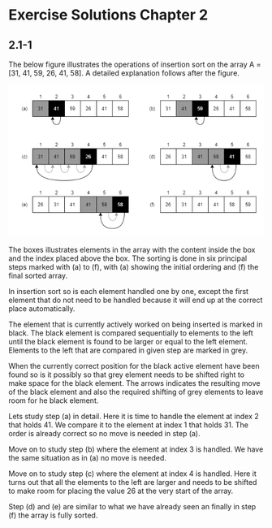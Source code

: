 # Exercise Solutions Chapter 2

## 2.1-1

The below figure illustrates the operations of insertion sort on the array A = [31, 41, 59, 26, 41, 58]. A detailed explanation follows after the figure.

![insertion sort illustration](exercise-ch02-sec01-1.png)

The boxes illustrates elements in the array with the content inside the box and the index placed above the box. The sorting is done in six principal steps marked with (a) to (f), with (a) showing the initial ordering and (f) the final sorted array.

In insertion sort so is each element handled one by one, except the first element that do not need to be handled because it will end up at the correct place automatically.

The element that is currently actively worked on being inserted is marked in black. The black element is compared sequentially to elements to the left until the black element is found to be larger or equal to the left element. Elements to the left that are compared in given step are marked in grey.

When the currently correct position for the black active element have been found so is it possibly so that grey element needs to be shifted right to make space for the black element. The arrows indicates the resulting move of the black element and also the required shifting of grey elements to leave room for he black element.

Lets study step (a) in detail. Here it is time to handle the element at index 2 that holds 41. We compare it to the element at index 1 that holds 31. The order is already correct so no move is needed in step (a).

Move on to study step (b) where the element at index 3 is handled. We have the same situation as in (a) no move is needed.

Move on to study step (c) where the element at index 4 is handled. Here it turns out that all the elements to the left are larger and needs to be shifted to make room for placing the value 26 at the very start of the array.

Step (d) and (e) are similar to what we have already seen an finally in step (f) the array is fully sorted.
